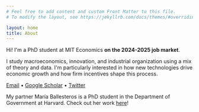 ```yaml
---
# Feel free to add content and custom Front Matter to this file.
# To modify the layout, see https://jekyllrb.com/docs/themes/#overriding-theme-defaults

layout: home
title: About
---
```


Hi! I'm a PhD student at MIT Economics **on the 2024-2025 job market**.

I study macroeconomics, innovation, and industrial organization using a mix of theory and data. I'm particularly interested in how new technologies drive economic growth and how firm incentives shape this process.

[Email](mailto:tlensman@mit.edu) • [Google Scholar](https://scholar.google.com/citations?user=L9CjfvsAAAAJ&hl=en) • [Twitter](https://twitter.com/talensman)

My partner María Ballesteros is a PhD student in the Department of Government at Harvard. Check out her work <a href="http://mariaballesteros.com" target="_blank">here</a>!